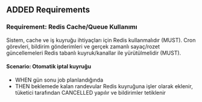 ## ADDED Requirements

### Requirement: Redis Cache/Queue Kullanımı

Sistem, cache ve iş kuyruğu ihtiyaçları için Redis kullanmalıdır (MUST). Cron görevleri, bildirim gönderimleri ve gerçek zamanlı sayaç/rozet güncellemeleri Redis tabanlı kuyruk/kanallar ile yürütülmelidir (MUST).

#### Scenario: Otomatik iptal kuyruğu

- WHEN gün sonu job planlandığında
- THEN beklemede kalan randevular Redis kuyruğuna işler olarak eklenir, tüketici tarafından CANCELLED yapılır ve bildirimler tetiklenir

